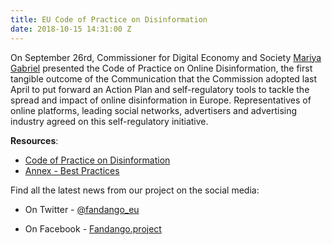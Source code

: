 ```yaml
---
title: EU Code of Practice on Disinformation
date: 2018-10-15 14:31:00 Z
---
```


On September 26rd, Commissioner for Digital Economy and Society [Mariya Gabriel](https://twitter.com/GabrielMariya) presented the Code of Practice on Online Disinformation, the first tangible outcome of the Communication that the Commission adopted last April to put forward an Action Plan and self-regulatory tools to tackle the spread and impact of online disinformation in Europe. Representatives of online platforms, leading social networks, advertisers and advertising industry agreed on this self-regulatory initiative.

**Resources**:

* [Code of Practice on Disinformation](https://ec.europa.eu/newsroom/dae/document.cfm?doc_id=54454)
* [Annex - Best Practices](https://ec.europa.eu/newsroom/dae/document.cfm?doc_id=54455)

Find all the latest news from our project on the social media:

* On Twitter - [@fandango_eu](https://twitter.com/fandango_eu)

* On Facebook - [Fandango.project](https://www.facebook.com/fandango.project)